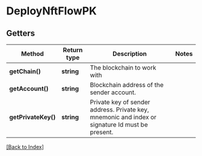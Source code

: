 # DeployNftFlowPK

## Getters

Method | Return type | Description | Notes
------------ | ------------- | ------------- | -------------
**getChain()** | **string** | The blockchain to work with |
**getAccount()** | **string** | Blockchain address of the sender account. |
**getPrivateKey()** | **string** | Private key of sender address. Private key, mnemonic and index or signature Id must be present. |

[[Back to Index]](../index.md)
